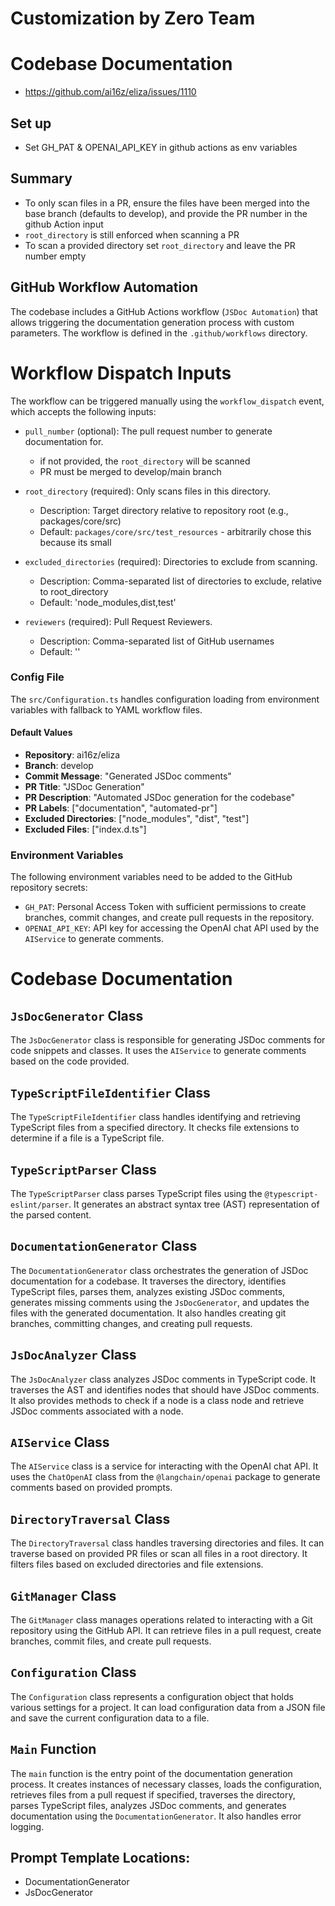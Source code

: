 # Customization by Zero Team

# Codebase Documentation
- https://github.com/ai16z/eliza/issues/1110

## Set up
- Set GH_PAT & OPENAI_API_KEY in github actions as env variables

## Summary
- To only scan files in a PR, ensure the files have been merged into the base branch (defaults to develop), and provide the PR number in the github Action input
- `root_directory` is still enforced when scanning a PR
- To scan a provided directory set `root_directory` and leave the PR number empty

## GitHub Workflow Automation

The codebase includes a GitHub Actions workflow (`JSDoc Automation`) that allows triggering the documentation generation process with custom parameters. The workflow is defined in the `.github/workflows` directory.

# Workflow Dispatch Inputs

The workflow can be triggered manually using the `workflow_dispatch` event, which accepts the following inputs:

- `pull_number` (optional): The pull request number to generate documentation for.
  - if not provided, the `root_directory` will be scanned
  - PR must be merged to develop/main branch

- `root_directory` (required): Only scans files in this directory.
  - Description: Target directory relative to repository root (e.g., packages/core/src)
  - Default: `packages/core/src/test_resources` - arbitrarily chose this because its small

- `excluded_directories` (required): Directories to exclude from scanning.
  - Description: Comma-separated list of directories to exclude, relative to root_directory
  - Default: 'node_modules,dist,test'

- `reviewers` (required): Pull Request Reviewers.
  - Description: Comma-separated list of GitHub usernames
  - Default: ''

### Config File
The `src/Configuration.ts` handles configuration loading from environment variables with fallback to YAML workflow files.

#### Default Values

- **Repository**: ai16z/eliza
- **Branch**: develop
- **Commit Message**: "Generated JSDoc comments"
- **PR Title**: "JSDoc Generation"
- **PR Description**: "Automated JSDoc generation for the codebase"
- **PR Labels**: ["documentation", "automated-pr"]
- **Excluded Directories**: ["node_modules", "dist", "test"]
- **Excluded Files**: ["index.d.ts"]


### Environment Variables

The following environment variables need to be added to the GitHub repository secrets:

- `GH_PAT`: Personal Access Token with sufficient permissions to create branches, commit changes, and create pull requests in the repository.
- `OPENAI_API_KEY`: API key for accessing the OpenAI chat API used by the `AIService` to generate comments.

# Codebase Documentation

## `JsDocGenerator` Class
The `JsDocGenerator` class is responsible for generating JSDoc comments for code snippets and classes. It uses the `AIService` to generate comments based on the code provided.

## `TypeScriptFileIdentifier` Class
The `TypeScriptFileIdentifier` class handles identifying and retrieving TypeScript files from a specified directory. It checks file extensions to determine if a file is a TypeScript file.

## `TypeScriptParser` Class
The `TypeScriptParser` class parses TypeScript files using the `@typescript-eslint/parser`. It generates an abstract syntax tree (AST) representation of the parsed content.

## `DocumentationGenerator` Class
The `DocumentationGenerator` class orchestrates the generation of JSDoc documentation for a codebase. It traverses the directory, identifies TypeScript files, parses them, analyzes existing JSDoc comments, generates missing comments using the `JsDocGenerator`, and updates the files with the generated documentation. It also handles creating git branches, committing changes, and creating pull requests.

## `JsDocAnalyzer` Class
The `JsDocAnalyzer` class analyzes JSDoc comments in TypeScript code. It traverses the AST and identifies nodes that should have JSDoc comments. It also provides methods to check if a node is a class node and retrieve JSDoc comments associated with a node.

## `AIService` Class
The `AIService` class is a service for interacting with the OpenAI chat API. It uses the `ChatOpenAI` class from the `@langchain/openai` package to generate comments based on provided prompts.

## `DirectoryTraversal` Class
The `DirectoryTraversal` class handles traversing directories and files. It can traverse based on provided PR files or scan all files in a root directory. It filters files based on excluded directories and file extensions.

## `GitManager` Class
The `GitManager` class manages operations related to interacting with a Git repository using the GitHub API. It can retrieve files in a pull request, create branches, commit files, and create pull requests.

## `Configuration` Class
The `Configuration` class represents a configuration object that holds various settings for a project. It can load configuration data from a JSON file and save the current configuration data to a file.

## `Main` Function
The `main` function is the entry point of the documentation generation process. It creates instances of necessary classes, loads the configuration, retrieves files from a pull request if specified, traverses the directory, parses TypeScript files, analyzes JSDoc comments, and generates documentation using the `DocumentationGenerator`. It also handles error logging.

## Prompt Template Locations:
- DocumentationGenerator
- JsDocGenerator